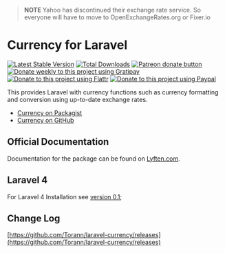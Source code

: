 > **NOTE** Yahoo has discontinued their exchange rate service. So everyone will have to move to OpenExchangeRates.org or Fixer.io

# Currency for Laravel

[![Latest Stable Version](https://poser.pugx.org/torann/currency/v/stable.png)](https://packagist.org/packages/torann/currency)
[![Total Downloads](https://poser.pugx.org/torann/currency/downloads.png)](https://packagist.org/packages/torann/currency)
[![Patreon donate button](https://img.shields.io/badge/patreon-donate-yellow.svg)](https://www.patreon.com/torann)
[![Donate weekly to this project using Gratipay](https://img.shields.io/badge/gratipay-donate-yellow.svg)](https://gratipay.com/~torann)
[![Donate to this project using Flattr](https://img.shields.io/badge/flattr-donate-yellow.svg)](https://flattr.com/profile/torann)
[![Donate to this project using Paypal](https://img.shields.io/badge/Donate-PayPal-green.svg)](https://www.paypal.com/cgi-bin/webscr?cmd=_s-xclick&hosted_button_id=4CJA2A97NPYVU)

This provides Laravel with currency functions such as currency formatting and conversion using up-to-date exchange rates.

- [Currency on Packagist](https://packagist.org/packages/torann/currency)
- [Currency on GitHub](https://github.com/torann/laravel-currency)

## Official Documentation

Documentation for the package can be found on [Lyften.com](http://lyften.com/projects/laravel-currency/).

## Laravel 4

For Laravel 4 Installation see [version 0.1](https://github.com/Torann/laravel-currency/tree/0.1);

## Change Log

[https://github.com/Torann/laravel-currency/releases](https://github.com/Torann/laravel-currency/releases)
